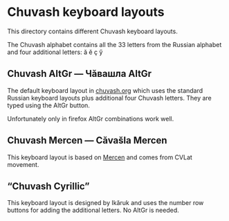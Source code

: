 Chuvash keyboard layouts
========================

This directory contains different Chuvash keyboard layouts.

The Chuvash alphabet contains all the 33 letters from the Russian alphabet and four additional letters: ӑ ӗ ҫ ӳ

Chuvash AltGr — Чăвашла AltGr
-----------------------------

The default keyboard layout in [chuvash.org](http://chuvash.org) which uses the standard Russian keyboard layouts plus additional four Chuvash letters. They are typed using the AltGr button.

Unfortunately only in firefox AltGr combinations work well.

Chuvash Mercen — Căvašla Mercen
-------------------------------

This keyboard layout is based on [Mercen](https://sites.google.com/site/mercen77/) and comes from CVLat movement.

“Chuvash Cyrillic”
------------------

This keyboard layout is designed by Ikăruk and uses the number row buttons for adding the additional letters. No AltGr is needed.
